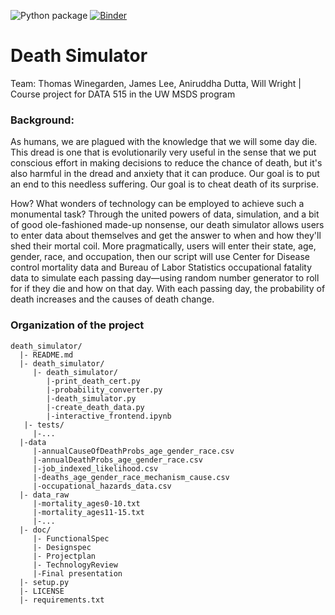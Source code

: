 ![Python package](https://github.com/WrightWillT/death_simulator/workflows/Python%20package/badge.svg)
[![Binder](https://mybinder.org/badge_logo.svg)](https://mybinder.org/v2/gh/WrightWillT/death_simulator/master?filepath=%2Fdeath_simulator%2Finteractive_frontend.ipynb)
# Death Simulator
Team: Thomas Winegarden, James Lee, Aniruddha Dutta, Will Wright | Course project for DATA 515 in the UW MSDS program
### Background:
As humans, we are plagued with the knowledge that we will some day die.  This dread is one that is evolutionarily very useful in the sense that we put conscious effort in making decisions to reduce the chance of death, but it's also harmful in the dread and anxiety that it can produce.  Our goal is to put an end to this needless suffering.  Our goal is to cheat death of its surprise.  

How? What wonders of technology can be employed to achieve such a monumental task? Through the united powers of data, simulation, and a bit of good ole-fashioned made-up nonsense, our death simulator allows users to enter data about themselves and get the answer to when and how they'll shed their mortal coil. More pragmatically, users will enter their state, age, gender, race, and occupation, then our script will use Center for Disease control mortality data and Bureau of Labor Statistics occupational fatality data to simulate each passing day—using random number generator to roll for if they die and how on that day.  With each passing day, the probability of death increases and the causes of death change.  

### Organization of the project

```
death_simulator/
  |- README.md
  |- death_simulator/
     |- death_simulator/
        |-print_death_cert.py
        |-probability_converter.py
        |-death_simulator.py
        |-create_death_data.py
        |-interactive_frontend.ipynb
   |- tests/
     |-...
  |-data
     |-annualCauseOfDeathProbs_age_gender_race.csv
     |-annualDeathProbs_age_gender_race.csv
     |-job_indexed_likelihood.csv
     |-deaths_age_gender_race_mechanism_cause.csv
     |-occupational_hazards_data.csv
  |- data_raw
     |-mortality_ages0-10.txt
     |-mortality_ages11-15.txt
     |-...  
  |- doc/
     |- FunctionalSpec
     |- Designspec
     |- Projectplan
     |- TechnologyReview
     |-Final presentation
  |- setup.py
  |- LICENSE
  |- requirements.txt
```

	
